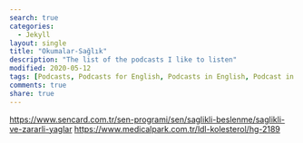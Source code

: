 ```yaml
---
search: true
categories: 
  - Jekyll
layout: single
title: "Okumalar-Sağlık"
description: "The list of the podcasts I like to listen"
modified: 2020-05-12
tags: [Podcasts, Podcasts for English, Podcasts in English, Podcast in Turkish]
comments: true
share: true
---
```


https://www.sencard.com.tr/sen-programi/sen/saglikli-beslenme/saglikli-ve-zararli-yaglar
https://www.medicalpark.com.tr/ldl-kolesterol/hg-2189

